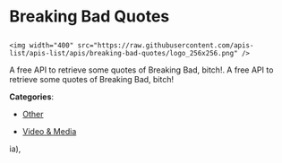 # Breaking Bad Quotes<p align="center">
    <img width="400" src="https://raw.githubusercontent.com/apis-list/apis-list/apis/breaking-bad-quotes/logo_256x256.png" />
</p>

A free API to retrieve some quotes of Breaking Bad, bitch!.  A free API to retrieve some quotes of Breaking Bad, bitch!

**Categories**:

- [Other](https://github/apis-list/apis-list#other)

- [Video & Media](https://github/apis-list/apis-list#video-and-media)





ia),



